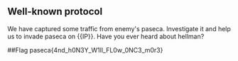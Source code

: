 ## Well-known protocol

We have captured some traffic from enemy's paseca. Investigate it and help us to invade paseca on {{IP}}.
Have you ever heard about hellman?

##Flag
paseca{4nd_h0N3Y_W1ll_FL0w_0NC3_m0r3}